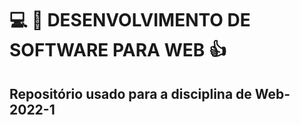 # :computer: :iphone: DESENVOLVIMENTO DE SOFTWARE PARA WEB :+1:
## Repositório usado para a disciplina de Web-2022-1
